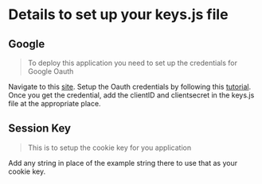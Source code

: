 # Details to set up your keys.js file

## Google

> To deploy this application you need to set up the credentials for Google Oauth

Navigate to this [site](https://console.developers.google.com/apis/credentials). Setup the Oauth credentials by following this [tutorial](https://youtu.be/9x66l93iEW0).  
Once you get the credential, add the clientID and clientsecret in the keys.js file at the appropriate place.

## Session Key

> This is to setup the cookie key for you application  

Add any string in place of the example string there to use that as your cookie key.
